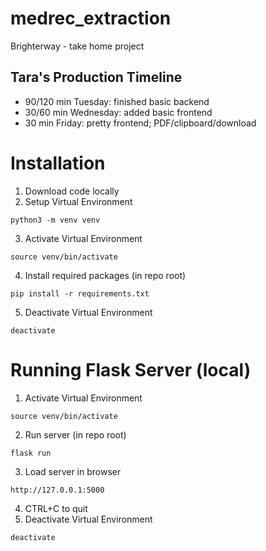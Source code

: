 # medrec_extraction
Brighterway - take home project

## Tara's Production Timeline
- 90/120 min Tuesday: finished basic backend
- 30/60 min Wednesday: added basic frontend
- 30 min Friday: pretty frontend; PDF/clipboard/download

# Installation
1) Download code locally
2) Setup Virtual Environment
```
python3 -m venv venv
```
3) Activate Virtual Environment
```
source venv/bin/activate
```
4) Install required packages (in repo root)
```
pip install -r requirements.txt
```
5) Deactivate Virtual Environment
```
deactivate
```


# Running Flask Server (local)

1) Activate Virtual Environment
```
source venv/bin/activate
```
2) Run server (in repo root)
```
flask run
```
3) Load server in browser
```
http://127.0.0.1:5000
```
4) CTRL+C to quit
5) Deactivate Virtual Environment
```
deactivate
```

